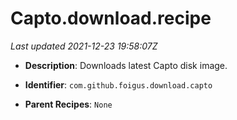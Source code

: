 # Capto.download.recipe

_Last updated 2021-12-23 19:58:07Z_

- **Description**: Downloads latest Capto disk image.

- **Identifier**: `com.github.foigus.download.capto`

- **Parent Recipes**: `None`